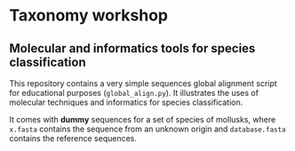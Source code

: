 # Taxonomy workshop

## Molecular and informatics tools for species classification

This repository contains a very simple sequences global alignment script for educational purposes (`global_align.py`). It illustrates the uses of molecular techniques and informatics for species classification.

It comes with **dummy** sequences for a set of species of mollusks,
where `x.fasta` contains the sequence from an unknown origin
and `database.fasta` contains the reference sequences. 
